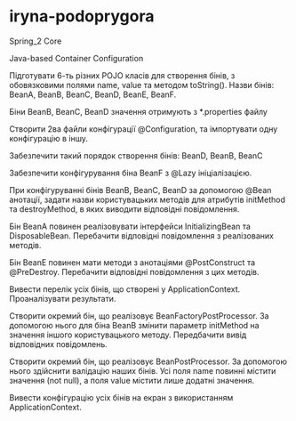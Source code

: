 # iryna-podoprygora
Spring_2 Core

Java-based Container Configuration



Підготувати 6-ть різних POJO класів для створення бінів, з обовязковими полями name, value та методом toString(). Назви бінів: BeanA, BeanB, BeanC, BeanD, BeanE, BeanF.

Біни BeanB, BeanC, BeanD значення отримують з *.properties файлу

Створити 2ва файли конфігурації @Configuration, та імпортувати одну конфігурацію в іншу.

Забезпечити такий порядок створення бінів: BeanD, BeanB, BeanC

Забезпечити конфігурування біна BeanF з @Lazy ініціалізацією.

При конфігуруванні бінів BeanB, BeanC, BeanD за допомогою @Bean анотації, задати назви користувацьких методів для атрибутів initMethod та destroyMethod, в яких виводити відповідні повідомлення.

Бін BeanA повинен реалізовувати інтерфейси InitializingBean та DisposableBean. Перебачити відповідні повідомлення з реалізованих методів.

Бін BeanE повинен мати методи з анотаціями @PostConstruct та @PreDestroy. Перебачити відповідні повідомлення з цих методів.

Вивести перелік усіх бінів, що створені у ApplicationContext. Проаналізувати результати.

Створити окремий бін, що реалізовує BeanFactoryPostProcessor. За допомогою нього для біна BeanB змінити параметр initMethod на значення іншого користувацького методу. Передбачити вивід відповідних повідомлень.

Створити окремий бін, що реалізовує BeanPostProcessor. За допомогою нього здійснити валідацію наших бінів. Усі поля name повинні містити значення (not null), а поля value містити лише додатні значення.

Вивести конфігурацію усіх бінів на екран з використанням ApplicationContext. 